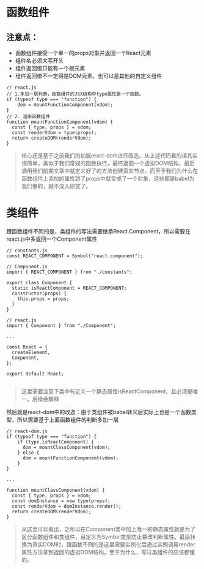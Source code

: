 # 函数组件
## 注意点：
* 函数组件接受一个单一的props对象并返回一个React元素
* 组件名必须大写开头
* 组件返回值只能有一个根元素
* 组件返回值不一定得是DOM元素，也可以是其他的自定义组件

```
// react.js
// 1.多加一层判断，函数组件的JSX结构中type属性是一个函数。
if (typeof type === "function") {
    dom = mountFunctionComponent(vdom);
}
// 2. 渲染函数组件
function mountFunctionComponent(vdom) {
  const { type, props } = vdom;
  const renderVdom = type(props);
  return createDOM(renderVdom);
}
```

> 核心还是基于之前我们的初版react-dom进行改造。从上述代码看的话其实很简单，类似于我们常规的函数执行，最终返回一个虚拟DOM结构，最后调用我们前期文章中就定义好了的方法创建真实节点。而至于我们为什么在函数组件上添加的属性到了props中就变成了一个对象，这些都是babel为我们做的，就不深入研究了。

# 类组件

跟函数组件不同的是，类组件的写法需要继承React.Component，所以需要在react.js中多返回一个Component属性
```
// constants.js
const REACT_COMPONENT = Symbol("react.component");

// Component.js
import { REACT_COMPONENT } from "./constants";

export class Component {
  static isReactComponent = REACT_COMPONENT;
  constructor(props) {
    this.props = props;
  }
}

// react.js
import { Component } from "./Component";

...

const React = {
  createElement,
  Component,
};

export default React;


```

> 这里需要注意下类中有定义一个静态属性isReactComponent，且必须是唯一，后续会解释



然后就是react-dom中的改造：由于类组件被babel转义后实际上也是一个函数类型，所以需要基于上面函数组件的判断多加一层
```
// react-dom.js
if (typeof type === "function") {
    if (type.isReactComponent) {
      dom = mountClassComponent(vdom);
    } else {
      dom = mountFunctionComponent(vdom);
    }
}

...

function mountClassComponent(vdom) {
  const { type, props } = vdom;
  const domInstance = new type(props);
  const renderVdom = domInstance.render();
  return createDOM(renderVdom);
}
```

> 从这里可以看出，之所以在Component类中加上唯一的静态属性就是为了区分函数组件和类组件，且定义为Symbol类型防止篡改判断属性。最后转换为真实DOM时，跟函数不同的是这里需要实例化后通过实例调用render属性方法拿到返回的虚拟DOM结构，至于为什么，写过类组件的应该都懂的。